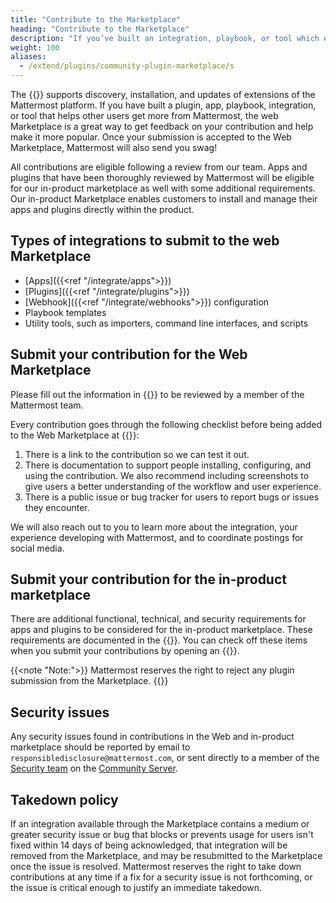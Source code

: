 ```yaml
---
title: "Contribute to the Marketplace"
heading: "Contribute to the Marketplace"
description: "If you’ve built an integration, playbook, or tool which extends Mattermost functionality, consider sharing it with the community on the Mattermost Web Marketplace."
weight: 100
aliases: 
  - /extend/plugins/community-plugin-marketplace/s
---
```


The {{<newtabref title="Mattermost Web Marketplace" href="https://mattermost.com/marketplace/">}} supports discovery, installation, and updates of extensions of the Mattermost platform. If you have built a plugin, app, playbook, integration, or tool that helps other users get more from Mattermost, the web Marketplace is a great way to get feedback on your contribution and help make it more popular. Once your submission is accepted to the Web Marketplace, Mattermost will also send you swag!

All contributions are eligible following a review from our team. Apps and plugins that have been thoroughly reviewed by Mattermost will be eligible for our in-product marketplace as well with some additional requirements. Our in-product Marketplace enables customers to install and manage their apps and plugins directly within the product.

## Types of integrations to submit to the web Marketplace

- [Apps]({{<ref "/integrate/apps">}})
- [Plugins]({{<ref "/integrate/plugins">}})
- [Webhook]({{<ref "/integrate/webhooks">}}) configuration
- Playbook templates
- Utility tools, such as importers, command line interfaces, and scripts

## Submit your contribution for the Web Marketplace

Please fill out the information in {{<newtabref title="this form" href="https://forms.gle/PE8kmfSuneP9GWnq8">}} to be reviewed by a member of the Mattermost team.

Every contribution goes through the following checklist before being added to the Web Marketplace at {{<newtabref title="mattermost.com/marketplace" href="https://mattermost.com/marketplace">}}:

1. There is a link to the contribution so we can test it out.
2. There is documentation to support people installing, configuring, and using the contribution. We also recommend including screenshots to give users a better understanding of the workflow and user experience.
3. There is a public issue or bug tracker for users to report bugs or issues they encounter.

We will also reach out to you to learn more about the integration, your experience developing with Mattermost, and to coordinate postings for social media.

## Submit your contribution for the in-product marketplace

There are additional functional, technical, and security requirements for apps and plugins to be considered for the in-product marketplace. These requirements are documented in the {{<newtabref title="mattermost-marketplace issue template" href="https://github.com/mattermost/mattermost-marketplace/blob/master/.github/ISSUE_TEMPLATE/add_plugin.md">}}. You can check off these items when you submit your contributions by opening an {{<newtabref title="issue in our in-product marketplace repository" href="https://github.com/mattermost/mattermost-marketplace/issues/new?assignees=hanzei&labels=Plugin%2FNew&template=add_plugin.md&title=Add+%24REPOSITORY_NAME+to+Marketplace">}}.

{{<note "Note:">}}
Mattermost reserves the right to reject any plugin submission from the Marketplace.
{{</note>}}

## Security issues

Any security issues found in contributions in the Web and in-product marketplace should be reported by email to `responsibledisclosure@mattermost.com`, or sent directly to a member of the [Security team](https://handbook.mattermost.com/operations/security#where-to-find-us) on the [Community Server](https://community.mattermost.com/).

## Takedown policy

If an integration available through the Marketplace contains a medium or greater security issue or bug that blocks or prevents usage for users isn't fixed within 14 days of being acknowledged, that integration will be removed from the Marketplace, and may be resubmitted to the Marketplace once the issue is resolved. Mattermost reserves the right to take down contributions at any time if a fix for a security issue is not forthcoming, or the issue is critical enough to justify an immediate takedown.
